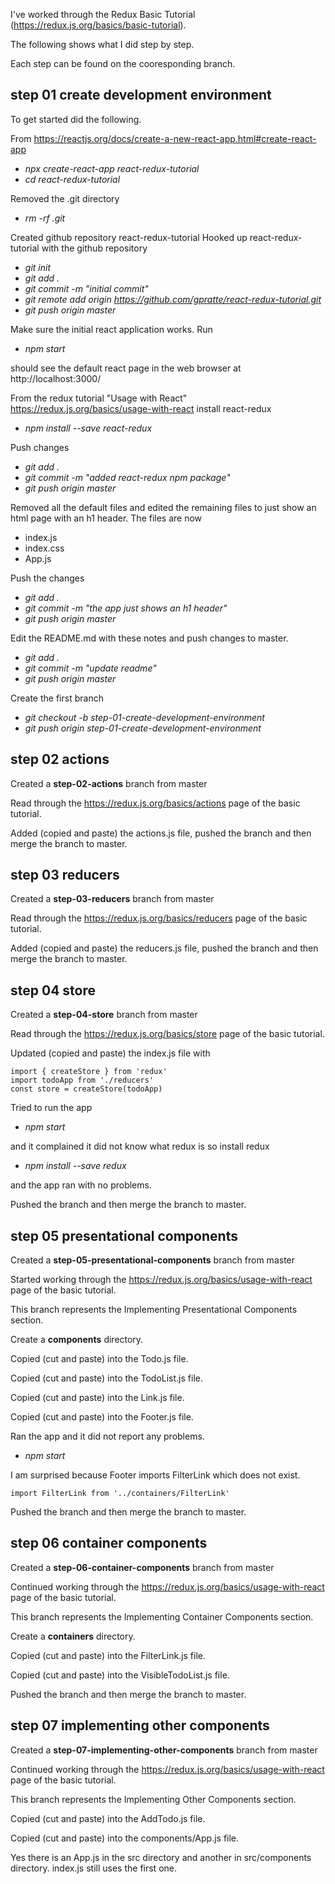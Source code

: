 I've worked through the Redux Basic Tutorial (https://redux.js.org/basics/basic-tutorial).

The following shows what I did step by step.

Each step can be found on the cooresponding branch.

## step 01 create development environment
To get started did the following.

From https://reactjs.org/docs/create-a-new-react-app.html#create-react-app

* _npx create-react-app react-redux-tutorial_
* _cd react-redux-tutorial_

Removed the .git directory
* _rm -rf .git_

Created github repository react-redux-tutorial
Hooked up react-redux-tutorial with the github repository

* _git init_
* _git add ._
* _git commit -m "initial commit"_
* _git remote add origin https://github.com/gpratte/react-redux-tutorial.git_
* _git push origin master_

Make sure the initial react application works. Run
* _npm start_

should see the default react page in the web browser at http://localhost:3000/

From the redux tutorial "Usage with React" https://redux.js.org/basics/usage-with-react install react-redux
* _npm install --save react-redux_

Push changes
* _git add ._
* _git commit -m "added react-redux npm package"_
* _git push origin master_

Removed all the default files and edited the remaining files to just show an html page with an h1 header. The files are now
* index.js
* index.css
* App.js

Push the changes
* _git add ._
* _git commit -m "the app just shows an h1 header"_
* _git push origin master_

Edit the README.md with these notes and push changes to master.
* _git add ._
* _git commit -m "update readme"_
* _git push origin master_

Create the first branch
* _git checkout -b step-01-create-development-environment_
* _git push origin step-01-create-development-environment_

## step 02 actions
Created a **step-02-actions** branch from master

Read through the https://redux.js.org/basics/actions page of the basic tutorial.

Added (copied and paste) the actions.js file, pushed the branch and then merge the branch to master.

## step 03 reducers
Created a **step-03-reducers** branch from master

Read through the https://redux.js.org/basics/reducers page of the basic tutorial.

Added (copied and paste) the reducers.js file, pushed the branch and then merge the branch to master.


## step 04 store
Created a **step-04-store** branch from master

Read through the https://redux.js.org/basics/store page of the basic tutorial.

Updated (copied and paste) the index.js file with
```
import { createStore } from 'redux'
import todoApp from './reducers'
const store = createStore(todoApp)
```

Tried to run the app
* _npm start_

and it complained it did not know what redux is so install redux
* _npm install --save redux_

and the app ran with no problems.

Pushed the branch and then merge the branch to master.


## step 05 presentational components
Created a **step-05-presentational-components** branch from master

Started working through the https://redux.js.org/basics/usage-with-react page of the basic tutorial.

This branch represents the Implementing Presentational Components section.

Create a **components** directory.

Copied (cut and paste) into the Todo.js file.

Copied (cut and paste) into the TodoList.js file.

Copied (cut and paste) into the Link.js file.

Copied (cut and paste) into the Footer.js file.

Ran the app and it did not report any problems.
* _npm start_

I am surprised because Footer imports FilterLink which does not exist.

```
import FilterLink from '../containers/FilterLink'
```

Pushed the branch and then merge the branch to master.

## step 06 container components
Created a **step-06-container-components** branch from master

Continued working through the https://redux.js.org/basics/usage-with-react page of the basic tutorial.

This branch represents the Implementing Container Components section.

Create a **containers** directory.

Copied (cut and paste) into the FilterLink.js file.

Copied (cut and paste) into the VisibleTodoList.js file.

Pushed the branch and then merge the branch to master.


## step 07 implementing other components
Created a **step-07-implementing-other-components** branch from master

Continued working through the https://redux.js.org/basics/usage-with-react page of the basic tutorial.

This branch represents the Implementing Other Components section.

Copied (cut and paste) into the AddTodo.js file.

Copied (cut and paste) into the components/App.js file.

Yes there is an App.js in the src directory and another in src/components directory.
index.js still uses the first one.